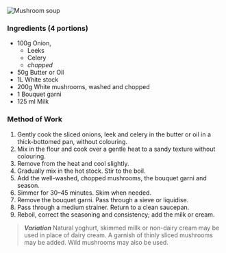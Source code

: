 ![Mushroom soup](resource:assets/images/stocksoupssauces/mushroom_soup.png)

### **Ingredients (4 portions)**
- 100g Onion,
   - Leeks
   - Celery
   - *chopped*
- 50g Butter or Oil
- 1L White stock
- 200g White mushrooms, washed and chopped
- 1 Bouquet garni
- 125 ml Milk

### **Method of Work**
1. Gently cook the sliced onions, leek and celery in
the butter or oil in a thick-bottomed pan, without
colouring.
2. Mix in the flour and cook over a gentle heat to a
sandy texture without colouring.
3. Remove from the heat and cool slightly.
4. Gradually mix in the hot stock. Stir to the boil.
5. Add the well-washed, chopped mushrooms, the
bouquet garni and season.
6. Simmer for 30–45 minutes. Skim when needed.
7. Remove the bouquet garni. Pass through a sieve
or liquidise.
8. Pass through a medium strainer. Return to a clean
saucepan.
9. Reboil, correct the seasoning and consistency;
add the milk or cream.

>***Variation***
>Natural yoghurt, skimmed millk or non-dairy cream may be used in place of dairy cream.
>A garnish of thinly sliced mushrooms may be added. Wild mushrooms may also be used.